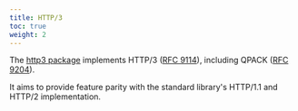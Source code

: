 ```yaml
---
title: HTTP/3
toc: true
weight: 2
---
```


The [http3 package](https://github.com/quic-go/quic-go/tree/master/http3) implements HTTP/3 ([RFC 9114](https://datatracker.ietf.org/doc/html/rfc9114)), including QPACK ([RFC 9204](https://datatracker.ietf.org/doc/html/rfc9204)).

It aims to provide feature parity with the standard library's HTTP/1.1 and HTTP/2 implementation.
